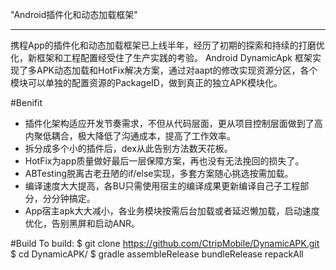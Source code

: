 "Android插件化和动态加载框架"

---
携程App的插件化和动态加载框架已上线半年，经历了初期的探索和持续的打磨优化，新框架和工程配置经受住了生产实践的考验。
Android DynamicApk 框架实现了多APK动态加载和HotFix解决方案，通过对aapt的修改实现资源分区，各个模块可以单独的配置资源的PackageID，做到真正的独立APK模块化。

#Benifit
- 插件化架构适应开发节奏需求，不但从代码层面，更从项目控制层面做到了高内聚低耦合，极大降低了沟通成本，提高了工作效率。
- 拆分成多个小的插件后，dex从此告别方法数天花板。
- HotFix为app质量做好最后一层保障方案，再也没有无法挽回的损失了。
- ABTesting脱离古老丑陋的if/else实现，多套方案随心挑选按需加载。
- 编译速度大大提高，各BU只需使用宿主的编译成果更新编译自己子工程部分，分分钟搞定。
- App宿主apk大大减小，各业务模块按需后台加载或者延迟懒加载，启动速度优化，告别黑屏和启动ANR。


#Build
To build:
$ git clone https://github.com/CtripMobile/DynamicAPK.git
$ cd DynamicAPK/
$ gradle assembleRelease bundleRelease repackAll 
